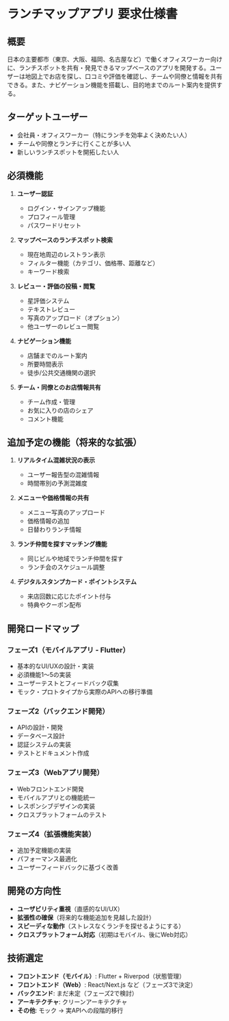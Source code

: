 # ランチマップアプリ 要求仕様書

## 概要

日本の主要都市（東京、大阪、福岡、名古屋など）で働くオフィスワーカー向けに、ランチスポットを共有・発見できるマップベースのアプリを開発する。ユーザーは地図上でお店を探し、口コミや評価を確認し、チームや同僚と情報を共有できる。また、ナビゲーション機能を搭載し、目的地までのルート案内を提供する。

## ターゲットユーザー

- 会社員・オフィスワーカー（特にランチを効率よく決めたい人）
- チームや同僚とランチに行くことが多い人
- 新しいランチスポットを開拓したい人

## 必須機能

1. **ユーザー認証**
   - ログイン・サインアップ機能
   - プロフィール管理
   - パスワードリセット

2. **マップベースのランチスポット検索**
   - 現在地周辺のレストラン表示
   - フィルター機能（カテゴリ、価格帯、距離など）
   - キーワード検索

3. **レビュー・評価の投稿・閲覧**
   - 星評価システム
   - テキストレビュー
   - 写真のアップロード（オプション）
   - 他ユーザーのレビュー閲覧

4. **ナビゲーション機能**
   - 店舗までのルート案内
   - 所要時間表示
   - 徒歩/公共交通機関の選択

5. **チーム・同僚とのお店情報共有**
   - チーム作成・管理
   - お気に入りの店のシェア
   - コメント機能

## 追加予定の機能（将来的な拡張）

1. **リアルタイム混雑状況の表示**
   - ユーザー報告型の混雑情報
   - 時間帯別の予測混雑度

2. **メニューや価格情報の共有**
   - メニュー写真のアップロード
   - 価格情報の追加
   - 日替わりランチ情報

3. **ランチ仲間を探すマッチング機能**
   - 同じビルや地域でランチ仲間を探す
   - ランチ会のスケジュール調整

4. **デジタルスタンプカード・ポイントシステム**
   - 来店回数に応じたポイント付与
   - 特典やクーポン配布

## 開発ロードマップ

### フェーズ1（モバイルアプリ - Flutter）
- 基本的なUI/UXの設計・実装
- 必須機能1～5の実装
- ユーザーテストとフィードバック収集
- モック・プロトタイプから実際のAPIへの移行準備

### フェーズ2（バックエンド開発）
- APIの設計・開発
- データベース設計
- 認証システムの実装
- テストとドキュメント作成

### フェーズ3（Webアプリ開発）
- Webフロントエンド開発
- モバイルアプリとの機能統一
- レスポンシブデザインの実装
- クロスプラットフォームのテスト

### フェーズ4（拡張機能実装）
- 追加予定機能の実装
- パフォーマンス最適化
- ユーザーフィードバックに基づく改善

## 開発の方向性

- **ユーザビリティ重視**（直感的なUI/UX）
- **拡張性の確保**（将来的な機能追加を見越した設計）
- **スピーディな動作**（ストレスなくランチを探せるようにする）
- **クロスプラットフォーム対応**（初期はモバイル、後にWeb対応）

## 技術選定

- **フロントエンド（モバイル）**: Flutter + Riverpod（状態管理）
- **フロントエンド（Web）**: React/Next.js など（フェーズ3で決定）
- **バックエンド**: まだ未定（フェーズ2で検討）
- **アーキテクチャ**: クリーンアーキテクチャ
- **その他**: モック → 実APIへの段階的移行
